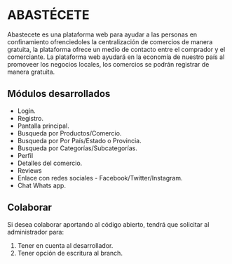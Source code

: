 # ABASTÉCETE

Abastecete es una plataforma web para ayudar a las personas en confinamiento ofrenciedoles la centralización de comercios de manera gratuita, la plataforma ofrece un medio de contacto entre el comprador y el comerciante.
La plataforma web ayudará en la economía de nuestro país al promoveer los negocios locales, los comercios se podrán registrar de manera gratuita.


## Módulos desarrollados

 - Login.
 - Registro.
 - Pantalla principal.
 - Busqueda por Productos/Comercio.
 - Busqueda por Por País/Estado o Provincia.
 - Busqueda por Categorías/Subcategorías.
 - Perfil
 - Detalles del comercio.
 - Reviews
 - Enlace con redes sociales - Facebook/Twitter/Instagram.
 - Chat Whats app.

## Colaborar
Si desea colaborar aportando al código abierto, tendrá que solicitar al administrador para: 
 
  1. Tener en cuenta al desarrollador.
  2. Tener opción de escritura al branch.

